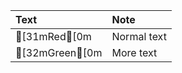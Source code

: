 | Text  | Note        |
| :---- | :---------- |
| [31mRed[0m   | Normal text |
| [32mGreen[0m | More text   |
